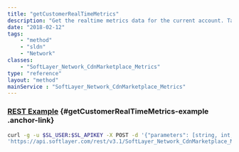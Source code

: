 ```yaml
---
title: "getCustomerRealTimeMetrics"
description: "Get the realtime metrics data for the current account. Takes the startTime and endTime and returns the total metrics data and line graph metrics data divided by the timeInterval. "
date: "2018-02-12"
tags:
    - "method"
    - "sldn"
    - "Network"
classes:
    - "SoftLayer_Network_CdnMarketplace_Metrics"
type: "reference"
layout: "method"
mainService : "SoftLayer_Network_CdnMarketplace_Metrics"
---
```


### [REST Example](#getCustomerRealTimeMetrics-example) <a href="/article/rest/"><i class="fas fa-question"></i></a> {#getCustomerRealTimeMetrics-example .anchor-link} 
```bash
curl -g -u $SL_USER:$SL_APIKEY -X POST -d '{"parameters": [string, int, int, int]}' \
'https://api.softlayer.com/rest/v3.1/SoftLayer_Network_CdnMarketplace_Metrics/getCustomerRealTimeMetrics'
```
